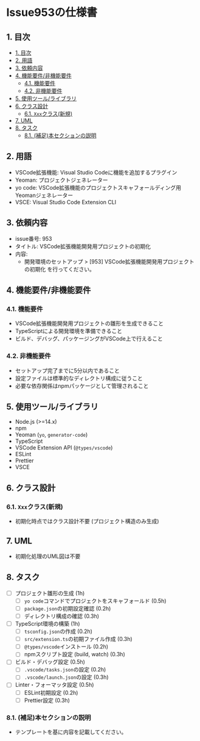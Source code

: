 <!-- filepath: docs/issues/issue-953/953-requirement.md -->
# Issue953の仕様書

## 1. 目次
- [1. 目次](#1-目次)
- [2. 用語](#2-用語)
- [3. 依頼内容](#3-依頼内容)
- [4. 機能要件/非機能要件](#4-機能要件非機能要件)
  - [4.1. 機能要件](#41-機能要件)
  - [4.2. 非機能要件](#42-非機能要件)
- [5. 使用ツール/ライブラリ](#5-使用ツールライブラリ)
- [6. クラス設計](#6-クラス設計)
  - [6.1. `Xxx`クラス(新規)](#61-xxxクラス新規)
- [7. UML](#7-uml)
- [8. タスク](#8-タスク)
  - [8.1. (補足)本セクションの説明](#81-補足本セクションの説明)

## 2. 用語
- VSCode拡張機能: Visual Studio Codeに機能を追加するプラグイン
- Yeoman: プロジェクトジェネレーター
- yo code: VSCode拡張機能のプロジェクトスキャフォールディング用Yeomanジェネレーター
- VSCE: Visual Studio Code Extension CLI

## 3. 依頼内容
- issue番号: 953
- タイトル: VSCode拡張機能開発用プロジェクトの初期化
- 内容:
  - 開発環境のセットアップ > [953] VSCode拡張機能開発用プロジェクトの初期化 を行ってください。

## 4. 機能要件/非機能要件
### 4.1. 機能要件
- VSCode拡張機能開発用プロジェクトの雛形を生成できること
- TypeScriptによる開発環境を準備できること
- ビルド、デバッグ、パッケージングがVSCode上で行えること
### 4.2. 非機能要件
- セットアップ完了までに5分以内であること
- 設定ファイルは標準的なディレクトリ構成に従うこと
- 必要な依存関係はnpmパッケージとして管理されること

## 5. 使用ツール/ライブラリ
- Node.js (>=14.x)
- npm
- Yeoman (`yo`, `generator-code`)
- TypeScript
- VSCode Extension API (`@types/vscode`)
- ESLint
- Prettier
- VSCE

## 6. クラス設計
### 6.1. `Xxx`クラス(新規)
- 初期化時点ではクラス設計不要 (プロジェクト構造のみ生成)

## 7. UML
- 初期化処理のUML図は不要

## 8. タスク
- [ ] プロジェクト雛形の生成 (1h)
  - [ ] `yo code`コマンドでプロジェクトをスキャフォールド (0.5h)
  - [ ] `package.json`の初期設定確認 (0.2h)
  - [ ] ディレクトリ構成の確認 (0.3h)
- [ ] TypeScript環境の構築 (1h)
  - [ ] `tsconfig.json`の作成 (0.2h)
  - [ ] `src/extension.ts`の初期ファイル作成 (0.3h)
  - [ ] `@types/vscode`インストール (0.2h)
  - [ ] npmスクリプト設定 (build, watch) (0.3h)
- [ ] ビルド・デバッグ設定 (0.5h)
  - [ ] `.vscode/tasks.json`の設定 (0.2h)
  - [ ] `.vscode/launch.json`の設定 (0.3h)
- [ ] Linter・フォーマッタ設定 (0.5h)
  - [ ] ESLint初期設定 (0.2h)
  - [ ] Prettier設定 (0.3h)

### 8.1. (補足)本セクションの説明
- テンプレートを基に内容を記載してください。
